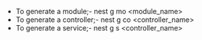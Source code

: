 - To generate a module;- nest g mo <module_name>
- To generate a controller;- nest g co <controller_name>
- To generate a service;- nest g s <controller_name>
